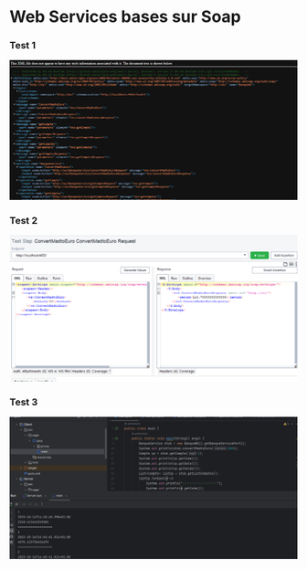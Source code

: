 <h1>Web Services bases sur Soap</h1>
<h3>Test 1</h3>
<img src="captures/1.png">
<h3>Test 2</h3>
<img src="captures/2.png">
<h3>Test 3</h3>
<img src="captures/3.png">